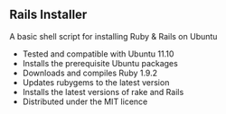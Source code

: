 ## Rails Installer

A basic shell script for installing Ruby & Rails on Ubuntu

* Tested and compatible with Ubuntu 11.10
* Installs the prerequisite Ubuntu packages
* Downloads and compiles Ruby 1.9.2
* Updates rubygems to the latest version
* Installs the latest versions of rake and Rails
* Distributed under the MIT licence
